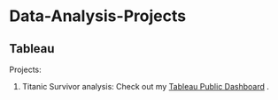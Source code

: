 # Data-Analysis-Projects

## Tableau
Projects:
1. Titanic Survivor analysis: Check out my [Tableau Public Dashboard](https://public.tableau.com/app/profile/anvi.kohli/viz/Titanic-Survival-Dashbord/Dashboard1?publish=yes) .
